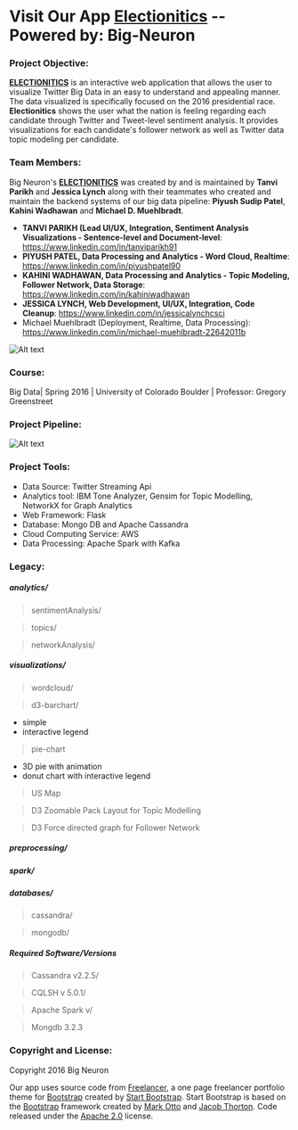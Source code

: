 # Visit Our App [Electionitics](http://electionitics.press) --  Powered by: Big-Neuron  

  
### Project Objective:

**[ELECTIONITICS](http://electionitics.press)** is an interactive web application that allows the user to visualize Twitter Big Data in an easy to understand and appealing manner.  The data visualized is specifically focused on the 2016 presidential race.  **Electionitics** shows the user what the nation is feeling regarding each candidate through Twitter and Tweet-level sentiment analysis.  It provides visualizations for each candidate's follower network as well as Twitter data topic modeling per candidate.

### Team Members:  

Big Neuron's **[ELECTIONITICS](http://electionitics.press)** was created by and is maintained by **Tanvi Parikh** and **Jessica Lynch** along with their teammates who created and maintain the backend systems of our big data pipeline: **Piyush Sudip Patel**, **Kahini Wadhawan** and **Michael D. Muehlbradt**.  

+ **TANVI PARIKH (Lead UI/UX, Integration, Sentiment Analysis Visualizations - Sentence-level and Document-level**: https://www.linkedin.com/in/tanviparikh91
+ **PIYUSH PATEL, Data Processing and Analytics - Word Cloud, Realtime**: https://www.linkedin.com/in/piyushpatel90
+ **KAHINI WADHAWAN, Data Processing and Analytics - Topic Modeling, Follower Network, Data Storage**: https://www.linkedin.com/in/kahiniwadhawan
+ **JESSICA LYNCH, Web Development, UI/UX, Integration, Code Cleanup**: https://www.linkedin.com/in/jessicalynchcsci
+ Michael Muehlbradt (Deployment, Realtime, Data Processing): https://www.linkedin.com/in/michael-muehlbradt-22642011b

![Alt text](https://github.com/CUBigDataClass/Big-Neuron/blob/master/WebApp/screenshots/team.png)

### Course:
Big Data| Spring 2016 | University of Colorado Boulder | Professor: Gregory Greenstreet

### Project Pipeline:  
![Alt text](/flask-app/static/img/pipeline.png?raw=true "Electionitics Pipeline")
 

### Project Tools:
+ Data Source: Twitter Streaming Api
+ Analytics tool: IBM Tone Analyzer, Gensim for Topic Modelling, NetworkX for Graph Analytics
+ Web Framework: Flask
+ Database: Mongo DB and Apache Cassandra
+ Cloud Computing Service: AWS
+ Data Processing: Apache Spark with Kafka


### Legacy: 
##### analytics/  
> sentimentAnalysis/ 

> topics/

> networkAnalysis/

##### visualizations/  
> wordcloud/  

> d3-barchart/
 - simple
 - interactive legend

> pie-chart
 - 3D pie with animation
 - donut chart with interactive legend

> US Map

> D3 Zoomable Pack Layout for Topic Modelling 

> D3 Force directed graph for Follower Network

##### preprocessing/  
##### spark/  
##### databases/ 
> cassandra/

> mongodb/

##### Required Software/Versions

> Cassandra v2.2.5/

> CQLSH v 5.0.1/

> Apache Spark v/

> Mongdb 3.2.3



### Copyright and License:

Copyright 2016 Big Neuron

Our app uses source code from [Freelancer](http://startbootstrap.com/template-overviews/freelancer/), a one page freelancer portfolio theme for [Bootstrap](http://getbootstrap.com/) created by [Start Bootstrap](http://startbootstrap.com/). Start Bootstrap is based on the [Bootstrap](http://getbootstrap.com/) framework created by [Mark Otto](https://twitter.com/mdo) and [Jacob Thorton](https://twitter.com/fat). Code released under the [Apache 2.0](https://github.com/IronSummitMedia/startbootstrap-freelancer/blob/gh-pages/LICENSE) license.

